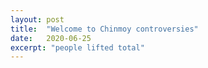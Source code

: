 ```yaml
---
layout: post
title:  "Welcome to Chinmoy controversies"
date:   2020-06-25
excerpt: "people lifted total"
---
```

